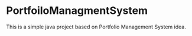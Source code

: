 # PortfoiloManagmentSystem
This is a simple java project based on Portfolio Management System idea. 
